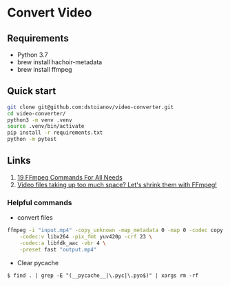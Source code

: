 # Convert Video 


## Requirements

- Python 3.7
- brew install hachoir-metadata
- brew install ffmpeg


## Quick start
 
```sh
git clone git@github.com:dstoianov/video-converter.git
cd video-converter/
python3 -m venv .venv
source .venv/bin/activate
pip install -r requirements.txt
python -m pytest
```


## Links

1. [19 FFmpeg Commands For All Needs](https://catswhocode.com/ffmpeg-commands/)
1. [Video files taking up too much space? Let's shrink them with FFmpeg!](http://coderunner.io/shrink-videos-with-ffmpeg-and-preserve-metadata/)
        

### Helpful commands

* convert files

```bash
ffmpeg -i "input.mp4" -copy_unknown -map_metadata 0 -map 0 -codec copy \
    -codec:v libx264 -pix_fmt yuv420p -crf 23 \
    -codec:a libfdk_aac -vbr 4 \
    -preset fast "output.mp4"
```

* Clear pycache

```shell 
$ find . | grep -E "(__pycache__|\.pyc|\.pyo$)" | xargs rm -rf
```
